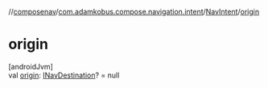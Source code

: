//[composenav](../../../index.md)/[com.adamkobus.compose.navigation.intent](../index.md)/[NavIntent](index.md)/[origin](origin.md)

# origin

[androidJvm]\
val [origin](origin.md): [INavDestination](../../com.adamkobus.compose.navigation.destination/-i-nav-destination/index.md)? = null
